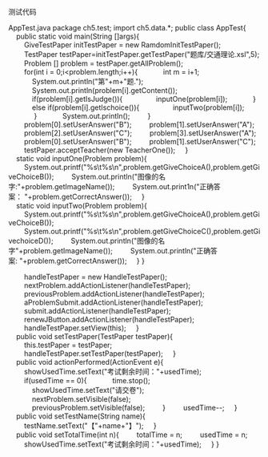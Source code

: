 测试代码

AppTest.java
package ch5.test;
import ch5.data.*;
public class AppTest{
    public static void main(String []args){
        GiveTestPaper initTestPaper = new RamdomInitTestPaper();
        TestPaper testPaper=initTestPaper.getTestPaper("题库/交通理论.xsl",5);
        Problem [] problem = testPaper.getAllProblem();
        for(int i = 0;i<problem.length;i++){
            int m = i+1;
            System.out.println("第"+m+"题.");
            System.out.println(problem[i].getContent());
            if(problem[i].getIsJudge()){
                inputOne(problem[i]);
            }
            else if(problem[i].getIschoice()){
                inputTwo(problem[i]);
             }
            System.out.println();
        }
        problem[0].setUserAnswer("B");
        problem[1].setUserAnswer("A");
        problem[2].setUserAnswer("C");
        problem[3].setUserAnswer("A");
        problem[0].setUserAnswer("B");
        problem[1].setUserAnswer("C");
        testPaper.acceptTeacher(new TeacherOne());
    }
    static void inputOne(Problem problem){
        System.out.printf("%s\t%s\n",problem.getGiveChoiceA(),problem.getGiveChoiceB());
        System.out.println("图像的名字:"+problem.getImageName());
        System.out.print1n("正确答案： "+problem.getCorrectAnswer());
    }
    static void inputTwo(Problem problem){
        System.out.printf("%s\t%s\n",problem.getGiveChoiceA(),problem.getGiveChoiceB());
        System.out.printf("%s\t%s\n",problem.getGiveChoiceC(),problem.getGivechoiceD());
        System.out.println("图像的名字"+problem.getImageName());
        System.out.println("正确答案: "+problem.getCorrectAnswer());
    }
}

        handleTestPaper = new HandleTestPaper();
        nextProblem.addActionListener(handleTestPaper);
        previousProblem.addActionListener(handleTestPaper);
        aProblemSubmit.addActionListener(handleTestPaper);
        submit.addActionListener(handleTestPaper);
        renewJButton.addActionListener(handleTestPaper);
        handleTestPaper.setView(this);
    }
    public void setTestPaper(TestPaper testPaper){
        this.testPaper = testPaper;
        handleTestPaper.setTestPaper(testPaper);
    }
    public void actionPerformed(ActionEvent e){
        showUsedTime.setText("考试剩余时间："+usedTime);
        if(usedTime == 0){
            time.stop();
            showUsedTime.setText("请交卷");
            nextProblem.setVisible(false);
            previousProblem.setVisible(false);
        }
        usedTime--;
    }
    public void setTestName(String name){
        testName.setText("【"+name+"】");
    }
    public void setTotalTime(int n){
        totalTime = n;
        usedTime = n;
        showUsedTime.setText("考试剩余时间："+usedTime);
    }
}
